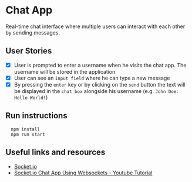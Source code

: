 # Chat App

Real-time chat interface where multiple users can interact with each other by sending messages.

## User Stories

- [x] User is prompted to enter a username when he visits the chat app. The username will be stored in the application
- [x] User can see an `input field` where he can type a new message
- [x] By pressing the `enter` key or by clicking on the `send` button the text will be displayed in the `chat box` alongside his username (e.g. `John Doe: Hello World!`)

## Run instructions

```
  npm install
  npm run start
```

## Useful links and resources

- [Socket.io](https://socket.io)
- [Socket.io Chat App Using Websockets - Youtube Tutorial](https://www.youtube.com/watch?v=tHbCkikFfDE)
